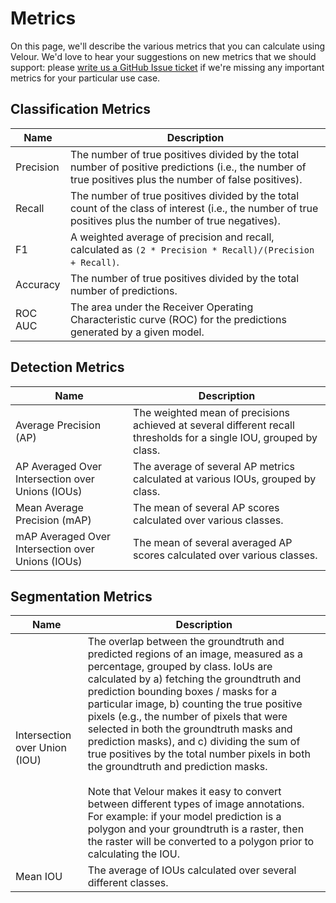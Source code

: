 # Metrics

On this page, we'll describe the various metrics that you can calculate using Velour. We'd love to hear your suggestions on new metrics that we should support: please [write us a GitHub Issue ticket](https://github.com/Striveworks/velour/issues) if we're missing any important metrics for your particular use case.

## Classification Metrics
| Name 	| Description 	|
|---	|---	|
| Precision 	| The number of true positives divided by the total number of positive predictions (i.e., the number of true positives plus the number of false positives). 	|
| Recall 	| The number of true positives divided by the total count of the class of interest (i.e., the number of true positives plus the number of true negatives). 	|
| F1 	| A weighted average of precision and recall, calculated as `(2 * Precision * Recall)/(Precision + Recall)`. 	|
| Accuracy 	| The number of true positives divided by the total number of predictions. 	|
| ROC AUC 	| The area under the Receiver Operating Characteristic curve (ROC) for the predictions generated by a given model. 	|

## Detection Metrics

| Name 	| Description 	|
|---	|---	|
| Average Precision (AP) 	| The weighted mean of precisions achieved at several different recall thresholds for a single IOU, grouped by class. 	|
| AP Averaged Over Intersection over Unions (IOUs) 	| The average of several AP metrics calculated at various IOUs, grouped by class. 	|
| Mean Average Precision (mAP) 	| The mean of several AP scores calculated over various classes. 	|
| mAP Averaged Over Intersection over Unions (IOUs) 	| The mean of several averaged AP scores calculated over various classes. 	|

## Segmentation Metrics

| Name 	| Description 	|
|---	|---	|
| Intersection over Union (IOU) 	| The overlap between the groundtruth and predicted regions of an image, measured as a percentage, grouped by class. IoUs are calculated by a) fetching the groundtruth and prediction bounding boxes / masks for a particular image, b) counting the true positive pixels (e.g., the number of pixels that were selected in both the groundtruth masks and prediction masks), and c) dividing the sum of true positives by the total number pixels in both the groundtruth and prediction masks. <br><br> Note that Velour makes it easy to convert between different types of image annotations. For example: if your model prediction is a polygon and your groundtruth is a raster, then the raster will be converted to a polygon prior to calculating the IOU.
| Mean IOU 	| The average of IOUs calculated over several different classes. 	|